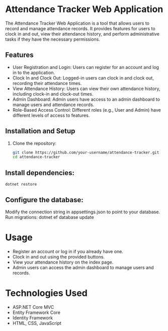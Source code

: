 
# Attendance Tracker Web Application



The Attendance Tracker Web Application is a tool that allows users to record and manage attendance records. It provides features for users to clock in and out, view their attendance history, and perform administrative tasks if they have the necessary permissions.

## Features

- User Registration and Login: Users can register for an account and log in to the application.
- Clock In and Clock Out: Logged-in users can clock in and clock out, recording their attendance times.
- View Attendance History: Users can view their own attendance history, including clock-in and clock-out times.
- Admin Dashboard: Admin users have access to an admin dashboard to manage users and attendance records.
- Role-Based Access Control: Different roles (e.g., User and Admin) have different levels of access to features.

## Installation and Setup

1. Clone the repository:
   ```sh
   git clone https://github.com/your-username/attendance-tracker.git
   cd attendance-tracker
## Install dependencies:
    dotnet restore
## Configure the database:

Modify the connection string in appsettings.json to point to your database.
Run migrations:
  dotnet ef database update


# Usage
- Register an account or log in if you already have one.
- Clock in and out using the provided buttons.
- View your attendance history on the index page.
- Admin users can access the admin dashboard to manage users and records.



# Technologies Used
- ASP.NET Core MVC
- Entity Framework Core
- Identity Framework
- HTML, CSS, JavaScript

